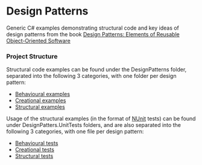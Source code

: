 # Design Patterns
Generic C# examples demonstrating structural code and key ideas of design patterns from the book [Design Patterns: Elements of Reusable Object-Oriented Software]

### Project Structure
Structural code examples can be found under the DesignPatterns folder, separated into the following 3 categories, with one folder per design pattern:

  - [Behavioural examples]
  - [Creational examples]
  - [Structural examples]

Usage of the structural examples (in the format of [NUnit] tests) can be found under DesignPatters.UnitTests folders, and are also separated into the following 3 categories, with one file per design pattern:

  - [Behavioural tests]
  - [Creational tests]
  - [Structural tests]

[Design Patterns: Elements of Reusable Object-Oriented Software]: <http://daringfireball.net>
[Behavioural examples]: https://github.com/agabani/DesignPatterns/tree/master/DesignPatterns/Behavioral
[Creational examples]: https://github.com/agabani/DesignPatterns/tree/master/DesignPatterns/Creational
[Structural examples]: https://github.com/agabani/DesignPatterns/tree/master/DesignPatterns/Structural
[Behavioural tests]: https://github.com/agabani/DesignPatterns/tree/master/DesignPatterns.UnitTests/Behavioral
[Creational tests]: https://github.com/agabani/DesignPatterns/tree/master/DesignPatterns.UnitTests/Creational
[Structural tests]: https://github.com/agabani/DesignPatterns/tree/master/DesignPatterns.UnitTests/Structural
[NUnit]: http://www.nunit.org/